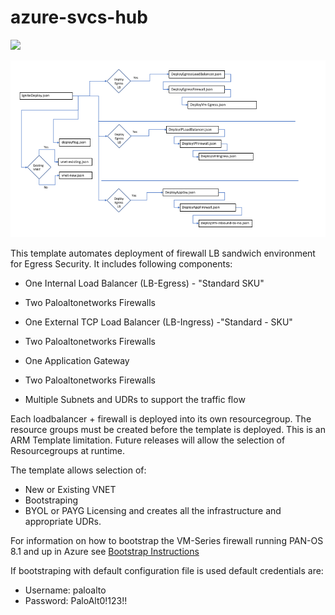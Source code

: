 # azure-svcs-hub

[<img src="http://azuredeploy.net/deploybutton.png"/>](https://portal.azure.com/#create/Microsoft.Template/uri/https%3A%2F%2Fraw.githubusercontent.com%2Fjharris10%2Fazure-svcs-hub%2Fmaster%2FIgniteDeploy.json?token=AZoiWUdo2qPkcTjMXpY8_KOkrP2aBqp_ks5ahJwcwA%3D%3D)

![alt text](https://github.com/jharris10/azure-svcs-hub/blob/master/documentation/template-structure.png)


This template automates deployment of firewall LB sandwich environment for Egress Security.
It includes following components:

- One Internal Load Balancer (LB-Egress) - "Standard SKU"
- Two Paloaltonetworks Firewalls
  
- One External TCP Load Balancer (LB-Ingress) -"Standard - SKU"
- Two Paloaltonetworks Firewalls
  
- One Application Gateway
- Two Paloaltonetworks Firewalls
  
- Multiple Subnets and UDRs to support the traffic flow

Each loadbalancer + firewall is deployed into its own resourcegroup.
The resource groups must be created before the template is deployed.  This is an ARM
Template limitation. Future releases will allow the selection of Resourcegroups at runtime.

 The template allows selection of:
 - New or Existing VNET
 - Bootstraping
 - BYOL or PAYG Licensing
 and creates all the infrastructure and appropriate UDRs.

 For information on how to bootstrap the VM-Series firewall running PAN-OS 8.1 and up in Azure see [Bootstrap Instructions](https://www.paloaltonetworks.com/documentation/81/virtualization/virtualization/bootstrap-the-vm-series-firewall/bootstrap-the-vm-series-firewall-in-azure#idd51f75b8-e579-44d6-a809-2fafcfe4b3b6)

 
 If bootstraping with default configuration file is used default credentials are:
 - Username: paloalto
 - Password: PaloAlt0!123!!
